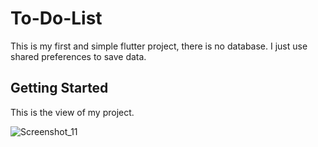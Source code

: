 # To-Do-List

This is my first and simple flutter project, there is no database.
I just use shared preferences to save data.

## Getting Started

This is the view of my project.

![Screenshot_11](https://user-images.githubusercontent.com/65406368/130327010-def19de0-c3d2-499a-922f-575a1ab1ab99.jpg)
